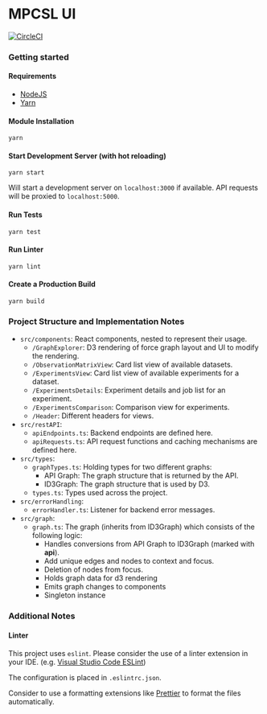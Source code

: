 # MPCSL UI

[![CircleCI](https://circleci.com/gh/hpi-epic/mpcsl-frontend/tree/master.svg?style=svg&circle-token=29ae717f575398c83c5ad5b652124e2c41ea31fe)](https://circleci.com/gh/hpi-epic/mpci-frontend/tree/master)

### Getting started

#### Requirements

- [NodeJS](https://nodejs.org/en/)
- [Yarn](https://classic.yarnpkg.com/en/docs/install)

#### Module Installation

`yarn`

#### Start Development Server (with hot reloading)

`yarn start`

Will start a development server on `localhost:3000` if available.
API requests will be proxied to `localhost:5000`.

#### Run Tests

`yarn test`

#### Run Linter

`yarn lint`

#### Create a Production Build

`yarn build`

### Project Structure and Implementation Notes

- `src/components`: React components, nested to represent their usage.
  - `/GraphExplorer`: D3 rendering of force graph layout and UI to modify the rendering.
  - `/ObservationMatrixView`: Card list view of available datasets.
  - `/ExperimentsView`: Card list view of available experiments for a dataset.
  - `/ExperimentsDetails`: Experiment details and job list for an experiment.
  - `/ExperimentsComparison`: Comparison view for experiments.
  - `/Header`: Different headers for views.
- `src/restAPI`:
  - `apiEndpoints.ts`: Backend endpoints are defined here.
  - `apiRequests.ts`: API request functions and caching mechanisms are defined here.
- `src/types`:
  - `graphTypes.ts`: Holding types for two different graphs:
    - API Graph: The graph structure that is returned by the API.
    - ID3Graph: The graph structure that is used by D3.
  - `types.ts`: Types used across the project.
- `src/errorHandling`:
  - `errorHandler.ts`: Listener for backend error messages.
- `src/graph`:
  - `graph.ts`: The graph (inherits from ID3Graph) which consists of the following logic:
    - Handles conversions from API Graph to ID3Graph (marked with **api**).
    - Add unique edges and nodes to context and focus.
    - Deletion of nodes from focus.
    - Holds graph data for d3 rendering
    - Emits graph changes to components
    - Singleton instance

### Additional Notes

#### Linter

This project uses `eslint`. Please consider the use of a linter extension in your IDE. (e.g. [Visual Studio Code ESLint](https://marketplace.visualstudio.com/items?itemName=dbaeumer.vscode-eslint))

The configuration is placed in `.eslintrc.json`.

Consider to use a formatting extensions like [Prettier](https://marketplace.visualstudio.com/items?itemName=esbenp.prettier-vscode) to format the files automatically.
